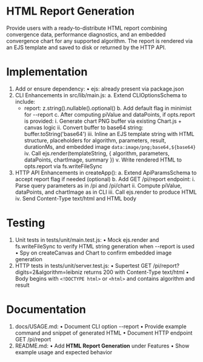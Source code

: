 # HTML Report Generation

Provide users with a ready-to-distribute HTML report combining convergence data, performance diagnostics, and an embedded convergence chart for any supported algorithm. The report is rendered via an EJS template and saved to disk or returned by the HTTP API.

# Implementation

1. Add or ensure dependency:
   • ejs: already present via package.json
2. CLI Enhancements in src/lib/main.js:
   a. Extend CLIOptionsSchema to include:
      - report: z.string().nullable().optional()
   b. Add default flag in minimist for --report <filepath>
   c. After computing piValue and dataPoints, if opts.report is provided:
      i. Generate chart PNG buffer via existing Chart.js + canvas logic
      ii. Convert buffer to base64 string: buffer.toString('base64')
      iii. Inline an EJS template string with HTML structure, placeholders for algorithm, parameters, result, durationMs, and embedded image `data:image/png;base64,${base64}`
      iv. Call ejs.render(templateString, { algorithm, parameters, dataPoints, chartImage, summary })
      v. Write rendered HTML to opts.report via fs.writeFileSync
3. HTTP API Enhancements in createApp():
   a. Extend ApiParamsSchema to accept report flag if needed (optional)
   b. Add GET /pi/report endpoint:
      i. Parse query parameters as in /pi and /pi/chart
      ii. Compute piValue, dataPoints, and chartImage as in CLI
      iii. Call ejs.render to produce HTML
      iv. Send Content-Type text/html and HTML body

# Testing

1. Unit tests in tests/unit/main.test.js:
   • Mock ejs.render and fs.writeFileSync to verify HTML string generation when --report is used
   • Spy on createCanvas and Chart to confirm embedded image generation
2. HTTP tests in tests/unit/server.test.js:
   • Supertest GET /pi/report?digits=2&algorithm=leibniz returns 200 with Content-Type text/html
   • Body begins with `<!DOCTYPE html>` or `<html>` and contains algorithm and result

# Documentation

1. docs/USAGE.md:
   • Document CLI option --report <filepath>
   • Provide example command and snippet of generated HTML
   • Document HTTP endpoint GET /pi/report
2. README.md:
   • Add **HTML Report Generation** under Features
   • Show example usage and expected behavior